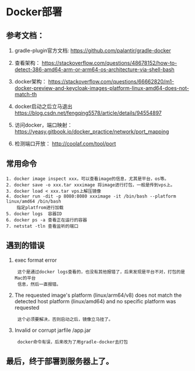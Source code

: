 # Docker部署

## 参考文档：

1. gradle-plugin官方文档: https://github.com/palantir/gradle-docker

2. 查看架构： https://stackoverflow.com/questions/48678152/how-to-detect-386-amd64-arm-or-arm64-os-architecture-via-shell-bash

3. docker架构：
    https://stackoverflow.com/questions/66662820/m1-docker-preview-and-keycloak-images-platform-linux-amd64-does-not-match-th

4. docker启动之后立马退出
   https://blog.csdn.net/fengqing5578/article/details/94554897

5. 访问docker，端口映射：
    https://yeasy.gitbook.io/docker_practice/network/port_mapping

6. 检测端口开放：
	http://coolaf.com/tool/port

## 常用命令

	1. docker image inspect xxx，可以查看image的信息，尤其是平台，os等。
	2. docker save -o xxx.tar xxximage 将image进行打包，一般是传到vps上。
	3. docker load < xxx.tar vps上解压镜像
	4. docker run -dit -p 8080:8080 xxximage -it /bin/bash --platform linux/amd64 /bin/bash
	    指定platfrom进行加载
	5. docker logs  容器ID
	6. docker ps -a 查看正在运行的容器
	7. netstat -tln 查看监听的端口
	
## 遇到的错误

1. exec format error

		这个是通过docker logs查看的，也没有其他报错了，后来发现是平台不对，打包的是Mac的平台
		信息，然后一直报错。
		
2. The requested image's platform (linux/arm64/v8) does not match the detected host platform (linux/amd64) and no specific platform was requested

		这个必须要解决，否则启动之后，镜像立马挂了。
		
3. Invalid or corrupt jarfile /app.jar

		docker命令有误，后来改为了用gradle-docker去打包

	
## 最后，终于部署到服务器上了。





















